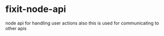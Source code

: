 # fixit-node-api
node api for handling user actions
also this is used for communicating to other apis
